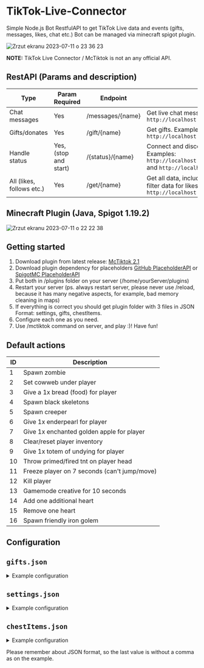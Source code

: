 # TikTok-Live-Connector
Simple Node.js Bot RestfulAPI to get TikTok Live data and events (gifts, messages, likes, chat etc.) Bot can be managed via minecraft spigot plugin.

![Zrzut ekranu 2023-07-11 o 23 36 23](https://github.com/jordanmruczynski/TikTok-Live-Connector/assets/50798031/5b4a194b-a452-4af7-a1bb-8d0445755182)

**NOTE:** TikTok Live Connector / McTiktok is not an any official API.

## RestAPI (Params and description)

| Type | Param Required | Endpoint | Description |
| ---------- | -------- | -------- | ----------- |
| Chat messages | Yes | /messages/{name} | Get live chat messages. Example: `http://localhost:1234/messages/jordanmruczynski` |
| Gifts/donates | Yes | /gift/{name} | Get gifts. Example: `http://localhost:1234/gift/jordanmruczynski`  |
| Handle status | Yes, (stop and start) | /{status}/{name} | Connect and disconnect bot with stream. Examples: `http://localhost:1234/start/jordanmruczynski` and `http://localhost:1234/stop/jordanmruczynski` |
| All (likes, follows etc.) | Yes | /get/{name} | Get all data, including likes. You are able to easily filter data for likes only for example. Example: `http://localhost:1234/get/jordanmruczynski` |

## Minecraft Plugin (Java, Spigot 1.19.2)

![Zrzut ekranu 2023-07-11 o 22 22 38](https://github.com/jordanmruczynski/TikTok-Live-Connector/assets/50798031/afb70840-00b2-4c6d-8090-025307ca8584)

## Getting started

1. Download plugin from latest release: [McTiktok 2.1](https://github.com/jordanmruczynski/TikTok-Live-Connector/releases/tag/2.1)
2. Download plugin dependency for placeholders [GitHub PlaceholderAPI](https://github.com/PlaceholderAPI/PlaceholderAPI) or [SpigotMC PlaceholderAPI](https://www.spigotmc.org/resources/placeholderapi.6245/)
3. Put both in /plugins folder on your server (/home/yourServer/plugins)
4. Restart your server (ps. always restart server, please never use /reload, because it has many negative aspects, for example, bad memory cleaning in maps)
5. If everything is correct you should get plugin folder with 3 files in JSON Format: settings, gifts, chestItems.
6. Configure each one as you need.
7. Use /mctiktok command on server, and play :)! Have fun!

## Default actions 

| ID | Description |
| -- | ----------- |
| 1 | Spawn zombie |
| 2 | Set cowweb under player |
| 3 | Give a 1x bread (food) for player |
| 4 | Spawn black skeletons |
| 5 | Spawn creeper |
| 6 | Give 1x enderpearl for player |
| 7 | Give 1x enchanted golden apple for player |
| 8 | Clear/reset player inventory |
| 9 | Give 1x totem of undying for player |
| 10 | Throw primed/fired tnt on player head |
| 11 | Freeze player on 7 seconds (can't jump/move) |
| 12 | Kill player |
| 13 | Gamemode creative for 10 seconds |
| 14 | Add one additional heart |
| 15 | Remove one heart |
| 16 | Spawn friendly iron golem |

## Configuration

## `gifts.json`

<details><summary> Example configuration </summary><p>

```json
{
  "_comment": "Set actions here from 1 to 16 or your own command executed by console. Parameter {player} is replaced by player name.",
  "5655": "say hi {player}",
  "5211": 1,
  "4412": 7
} 
``` 
**5655** = Rose ID Gift in my Country [TikTok Gifts IDs](https://streamdps.com/tiktok-widgets/gifts/?br=1)
so if someone send a rose, console will execute say command. <br>
**5211** is a Coffe (not sure) so if someone will send a Coffe, action ID 1 will be executed (spawn zombie with gifter username) <br>
**4412**... etc. <br>
You can set commands and actions ids as you want :)


</p></details>

## `settings.json`

<details><summary> Example configuration </summary><p>

```json
{
  "_comment": "Bot host address and port, NOT your minecraft server. You need host JS bot yourself or buy access from the author. ",
  "serverAddress": "localhost",
  "serverPort": 8080
}
``` 
**serverAddress** and **serverPort** are a host address/port where nodejs app (bot, TikTok package) is hosted. <br>
If you can't host it by yourself you can purchase access to my host on Discord: **jordanmruczynski#7622** <br>


</p></details>

## `chestItems.json`

<details><summary> Example configuration </summary><p>

```json
{
  "items": [
    {
      "material": "DIAMOND_SWORD",
      "amount": 1,
      "damage": 0,
      "enchantments": {
        "DAMAGE_ALL": 2,
        "DURABILITY": 1
      },
      "displayName": "Sword of Destruction"
    },
    {
      "material": "IRON_HELMET",
      "amount": 1,
      "damage": 0,
      "enchantments": {
        "DAMAGE_ALL": 2,
        "DURABILITY": 1
      },
      "displayName": "Sword of something idk what yet"
    }
  ]
}
``` 
Items for magic chest, you need configure it by Spigot Type [Materials](https://hub.spigotmc.org/javadocs/bukkit/org/bukkit/Material.html) and [Enchants](https://hub.spigotmc.org/javadocs/bukkit/org/bukkit/enchantments/Enchantment.html)<br>
For example SHARPNESS is DAMAGE_ALL <br>

</p></details>

Please remember about JSON format, so the last value is without a comma as on the example.


















